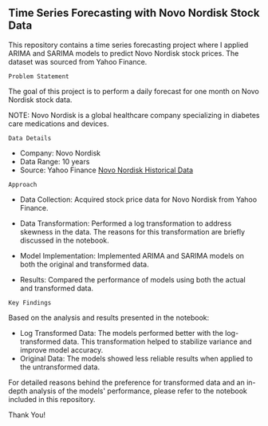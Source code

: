 ## Time Series Forecasting with Novo Nordisk Stock Data
This repository contains a time series forecasting project where I applied ARIMA and SARIMA models to predict Novo Nordisk stock prices. The dataset was sourced from Yahoo Finance.

`Problem Statement`

The goal of this project is to perform a daily forecast for one month on Novo Nordisk stock data. 

NOTE: Novo Nordisk is a global healthcare company specializing in diabetes care medications and devices.

`Data Details`

- Company: Novo Nordisk
- Data Range: 10 years
- Source: Yahoo Finance [Novo Nordisk Historical Data](https://sg.finance.yahoo.com/quote/NOVO-B.CO/history)

`Approach`

- Data Collection: Acquired stock price data for Novo Nordisk from Yahoo Finance.
  
- Data Transformation: Performed a log transformation to address skewness in the data. The reasons for this transformation are briefly discussed in the notebook.
  
- Model Implementation: Implemented ARIMA and SARIMA models on both the original and transformed data.
  
- Results: Compared the performance of models using both the actual and transformed data.

`Key Findings`

Based on the analysis and results presented in the notebook:

- Log Transformed Data: The models performed better with the log-transformed data. This transformation helped to stabilize variance and improve model accuracy.
- Original Data: The models showed less reliable results when applied to the untransformed data.

For detailed reasons behind the preference for transformed data and an in-depth analysis of the models' performance, please refer to the notebook included in this repository.

Thank You!
